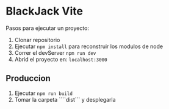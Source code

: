 # BlackJack Vite

Pasos para ejecutar un proyecto:
1. Clonar repositorio
2. Ejecutar ```npm install``` para reconstruir los modulos de node
3. Correr el devServer ```npm run dev```
4. Abrid el proyecto en: ```localhost:3000```

## Produccion
1. Ejecutar ```npm run build```
2. Tomar la carpeta ````dist``` y desplegarla